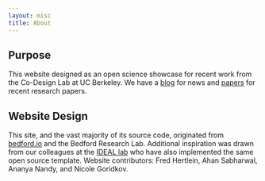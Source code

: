```yaml
---
layout: misc
title: About
---
```


## Purpose

This website designed as an open science showcase for recent work from the Co-Design Lab at UC Berkeley.  We have a [blog](/blog/) for news and [papers](/papers/) for recent research papers.

## Website Design

This site, and the vast majority of its source code, originated from [bedford.io](http://bedford.io) and the Bedford Research Lab. Additional inspiration was drawn from our colleagues at the [IDEAL lab](http://ideal.umd.edu/about.html) who have also implemented the same open source template. Website contributors: Fred Hertlein, Ahan Sabharwal, Ananya Nandy, and Nicole Goridkov.
